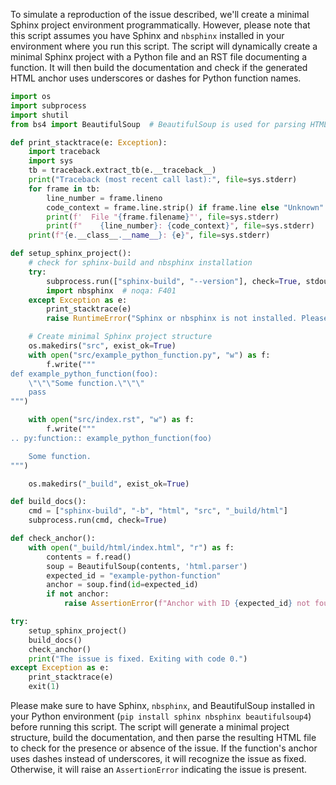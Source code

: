 To simulate a reproduction of the issue described, we'll create a minimal Sphinx project environment programmatically. However, please note that this script assumes you have Sphinx and `nbsphinx` installed in your environment where you run this script. The script will dynamically create a minimal Sphinx project with a Python file and an RST file documenting a function. It will then build the documentation and check if the generated HTML anchor uses underscores or dashes for Python function names.

```python
import os
import subprocess
import shutil
from bs4 import BeautifulSoup  # BeautifulSoup is used for parsing HTML

def print_stacktrace(e: Exception):
    import traceback
    import sys
    tb = traceback.extract_tb(e.__traceback__)
    print("Traceback (most recent call last):", file=sys.stderr)
    for frame in tb:
        line_number = frame.lineno
        code_context = frame.line.strip() if frame.line else "Unknown"
        print(f'  File "{frame.filename}"', file=sys.stderr)
        print(f"    {line_number}: {code_context}", file=sys.stderr)
    print(f"{e.__class__.__name__}: {e}", file=sys.stderr)

def setup_sphinx_project():
    # check for sphinx-build and nbsphinx installation
    try:
        subprocess.run(["sphinx-build", "--version"], check=True, stdout=subprocess.PIPE)
        import nbsphinx  # noqa: F401
    except Exception as e:
        print_stacktrace(e)
        raise RuntimeError("Sphinx or nbsphinx is not installed. Please install before proceeding.")

    # Create minimal Sphinx project structure
    os.makedirs("src", exist_ok=True)
    with open("src/example_python_function.py", "w") as f:
        f.write("""
def example_python_function(foo):
    \"\"\"Some function.\"\"\"
    pass
""")

    with open("src/index.rst", "w") as f:
        f.write("""
.. py:function:: example_python_function(foo)

    Some function.
""")

    os.makedirs("_build", exist_ok=True)

def build_docs():
    cmd = ["sphinx-build", "-b", "html", "src", "_build/html"]
    subprocess.run(cmd, check=True)

def check_anchor():
    with open("_build/html/index.html", "r") as f:
        contents = f.read()
        soup = BeautifulSoup(contents, 'html.parser')
        expected_id = "example-python-function"
        anchor = soup.find(id=expected_id)
        if not anchor:
            raise AssertionError(f"Anchor with ID {expected_id} not found. The issue is present.")

try:
    setup_sphinx_project()
    build_docs()
    check_anchor()
    print("The issue is fixed. Exiting with code 0.")
except Exception as e:
    print_stacktrace(e)
    exit(1)
```

Please make sure to have Sphinx, `nbsphinx`, and BeautifulSoup installed in your Python environment (`pip install sphinx nbsphinx beautifulsoup4`) before running this script. The script will generate a minimal project structure, build the documentation, and then parse the resulting HTML file to check for the presence or absence of the issue. If the function's anchor uses dashes instead of underscores, it will recognize the issue as fixed. Otherwise, it will raise an `AssertionError` indicating the issue is present.